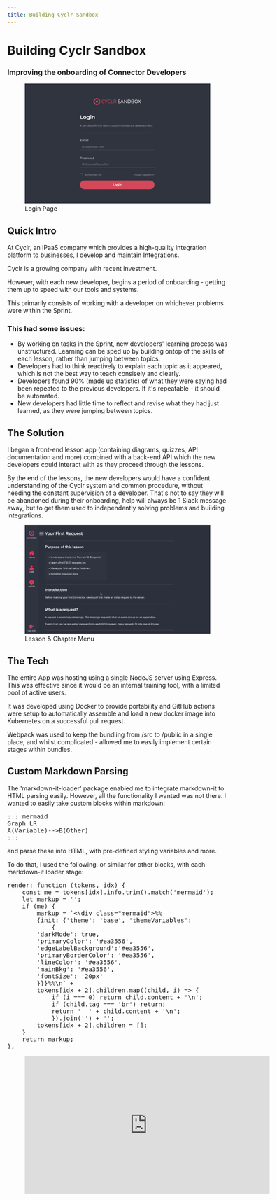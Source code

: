 ```yaml
---
title: Building Cyclr Sandbox
---
```


# Building Cyclr Sandbox

### Improving the onboarding of Connector Developers

<figure>
    <img src="../../img/cyclr-sandbox/cyclr-sandbox-login.png">
    <figcaption>Login Page</figcaption>
</figure>

## Quick Intro

At Cyclr, an iPaaS company which provides a high-quality integration platform to businesses, I develop and maintain Integrations.

Cyclr is a growing company with recent investment.

However, with each new developer, begins a period of onboarding - getting them up to speed with our tools and systems.

This primarily consists of working with a developer on whichever problems were within the Sprint.

### This had some issues:

- By working on tasks in the Sprint, new developers' learning process was unstructured. Learning can be sped up by building ontop of the skills of each lesson, rather than jumping between topics.
- Developers had to think reactively to explain each topic as it appeared, which is not the best way to teach consisely and clearly.
- Developers found 90% (made up statistic) of what they were saying had been repeated to the previous developers. If it's repeatable - it should be automated.
- New developers had little time to reflect and revise what they had just learned, as they were jumping between topics.

## The Solution

I began a front-end lesson app (containing diagrams, quizzes, API documentation and more) combined with a back-end API which the new developers could interact with as they proceed through the lessons.

By the end of the lessons, the new developers would have a confident understanding of the Cyclr system and common procedure, without needing the constant supervision of a developer. That's not to say they will be abandoned during their onboarding, help will always be 1 Slack message away, but to get them used to independently solving problems and building integrations.

<figure>
    <img src="../../img/cyclr-sandbox/cyclr-sandbox-chapter-menu.gif">
    <figcaption>Lesson & Chapter Menu</figcaption>
</figure>

## The Tech

The entire App was hosting using a single NodeJS server using Express. This was effective since it would be an internal training tool, with a limited pool of active users.

It was developed using Docker to provide portability and GitHub actions were setup to automatically assemble and load a new docker image into Kubernetes on a successful pull request.

Webpack was used to keep the bundling from /src to /public in a single place, and whilst complicated - allowed me to easily implement certain stages within bundles.

## Custom Markdown Parsing

The 'markdown-it-loader' package enabled me to integrate markdown-it to HTML parsing easily. However, all the functionality I wanted was not there. I wanted to easily take custom blocks within markdown:

<pre>
::: mermaid
Graph LR
A(Variable)-->B(Other)
:::
</pre>

and parse these into HTML, with pre-defined styling variables and more.

To do that, I used the following, or similar for other blocks, with each markdown-it loader stage:

<pre>
render: function (tokens, idx) {
    const me = tokens[idx].info.trim().match('mermaid');
    let markup = '';
    if (me) {
        markup = `<\div class="mermaid">%%
        {init: {'theme': 'base', 'themeVariables': 
            { 
        'darkMode': true,
        'primaryColor': '#ea3556',
        'edgeLabelBackground':'#ea3556',  
        'primaryBorderColor': '#ea3556', 
        'lineColor': '#ea3556', 
        'mainBkg': '#ea3556', 
        'fontSize': '20px'
        }}}%%\n` +
        tokens[idx + 2].children.map((child, i) => {
            if (i === 0) return child.content + '\n';
            if (child.tag === 'br') return;
            return '  ' + child.content + '\n';
            }).join('') + '</ div>';
        tokens[idx + 2].children = [];
    }
    return markup;
},
</pre>
<figure>
<iframe width="560" height="315" src="https://www.youtube.com/embed/A3Baww3lEBI" title="YouTube video player" frameborder="0" allow="accelerometer; autoplay; clipboard-write; encrypted-media; gyroscope; picture-in-picture" allowfullscreen></iframe>
</figure>
